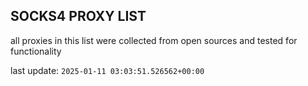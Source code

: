 ## SOCKS4 PROXY LIST

all proxies in this list were collected from open sources and tested for functionality

last update: `2025-01-11 03:03:51.526562+00:00`